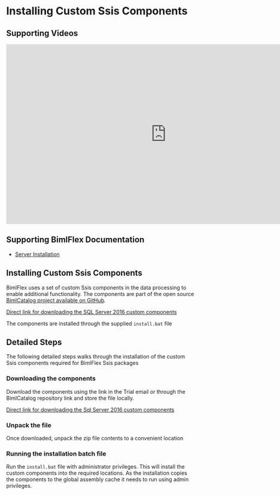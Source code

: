# Installing Custom Ssis Components

## Supporting Videos

<iframe width="853" height="480" src="https://www.youtube.com/embed/bBlYkYchZOo?rel=0" frameborder="0" allow="autoplay; encrypted-media" allowfullscreen></iframe>

## Supporting BimlFlex Documentation

- [Server Installation](../user-guide/Server-Installation.md)

## Installing Custom Ssis Components

BimlFlex uses a set of custom Ssis components in the data processing to enable additional functionality. The components are part of the open source [BimlCatalog project available on GitHub](https://github.com/varigence/BimlCatalog).

[Direct link for downloading the SQL Server 2016 custom components](https://github.com/varigence/BimlCatalog/blob/master/BimlCatalogComponents/Varigence.Ssis/varigence.ssis.2016.xcopyinstall.zip)

The components are installed through the supplied `install.bat` file

## Detailed Steps

The following detailed steps walks through the installation of the custom Ssis components required for BimlFlex Ssis packages

### Downloading the components

Download the components using the link in the Trial email or through the BimlCatalog repository link and store the file locally.

[Direct link for downloading the Sql Server 2016 custom components](https://github.com/varigence/BimlCatalog/raw/master/BimlCatalogComponents/Varigence.Ssis/varigence.ssis.2016.xcopyinstall.zip)

### Unpack the file

Once downloaded, unpack the zip file contents to a convenient location

### Running the installation batch file

Run the `install.bat` file with administrator privileges. This will install the custom components into the required locations.
As the installation copies the components to the global assembly cache it needs to run using admin privileges.
